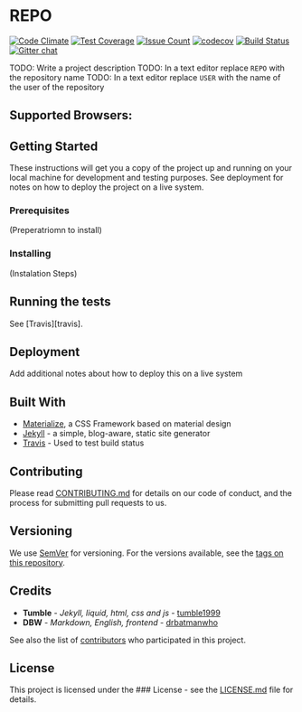 # REPO
[![Code Climate](https://codeclimate.com/github/USER/REPO/badges/gpa.svg)](https://codeclimate.com/github/USER/REPO)
[![Test Coverage](https://codeclimate.com/github/USER/REPO/badges/coverage.svg)](https://codeclimate.com/github/USER/REPO/coverage)
[![Issue Count](https://codeclimate.com/github/USER/REPO/badges/issue_count.svg)](https://codeclimate.com/github/USER/REPO)
[![codecov](https://codecov.io/gh/USER/REPO/branch/master/graph/badge.svg)](https://codecov.io/gh/USER/REPO)
[![Build Status](https://travis-ci.org/USER/REPO.svg?branch=master)](https://travis-ci.org/USER/REPO)
[![Gitter chat](https://badges.gitter.im/USER/REPO.png)](https://gitter.im/USER/REPO)

TODO: Write a project description
TODO: In a text editor replace `REPO` with the repository name
TODO: In a text editor replace `USER` with the name of the user of the repository

## Supported Browsers:

## Getting Started
These instructions will get you a copy of the project up and running on your local machine for development and testing purposes. See deployment for notes on how to deploy the project on a live system.

### Prerequisites
(Preperatriomn to install)

### Installing
(Instalation Steps)

## Running the tests
See [Travis][travis].

## Deployment
Add additional notes about how to deploy this on a live system

## Built With
* [Materialize](http://materializecss.com/), a CSS Framework based on material design
* [Jekyll](http://jekyllrb.com/) -  a simple, blog-aware, static site generator
* [Travis](https://travis-ci.org) - Used to test build status

## Contributing
Please read [CONTRIBUTING.md](CONTRIBUTING.md) for details on our code of conduct, and the process for submitting pull requests to us.

## Versioning
We use [SemVer](http://semver.org/) for versioning. For the versions available, see the [tags on this repository](https://github.com/USER/REPO/tags).

## Credits
* **Tumble** - *Jekyll, liquid, html, css and js* - [tumble1999](https://github.com/tumble1999)
* **DBW** - *Markdown, English, frontend* - [drbatmanwho](https://github.com/drbatmanwho)

See also the list of [contributors](https://github.com/USER/REPO/contributors) who participated in this project.

## License
This project is licensed under the ### License - see the [LICENSE.md](LICENSE.md) file for details.
